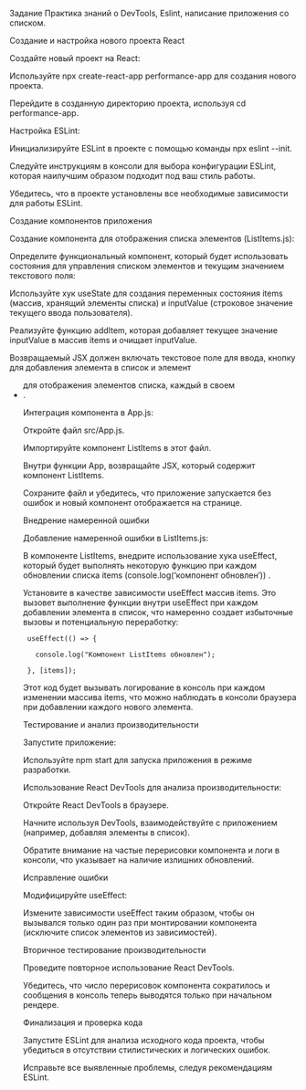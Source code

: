 Задание
Практика знаний о DevTools, Eslint, написание приложения со списком.

Создание и настройка нового проекта React


Создайте новый проект на React:


Используйте npx create-react-app performance-app для создания нового проекта.


Перейдите в созданную директорию проекта, используя cd performance-app.


Настройка ESLint:


Инициализируйте ESLint в проекте с помощью команды npx eslint --init.


Следуйте инструкциям в консоли для выбора конфигурации ESLint, которая наилучшим образом подходит под ваш стиль работы.


Убедитесь, что в проекте установлены все необходимые зависимости для работы ESLint.


Создание компонентов приложения


Создание компонента для отображения списка элементов (ListItems.js):


Определите функциональный компонент, который будет использовать состояния для управления списком элементов и текущим значением текстового поля:


Используйте хук useState для создания переменных состояния items (массив, хранящий элементы списка) и inputValue (строковое значение текущего ввода пользователя).


Реализуйте функцию addItem, которая добавляет текущее значение inputValue в массив items и очищает inputValue.


Возвращаемый JSX должен включать текстовое поле для ввода, кнопку для добавления элемента в список и элемент <ul> для отображения элементов списка, каждый в своем <li>.


Интеграция компонента в App.js:


Откройте файл src/App.js.


Импортируйте компонент ListItems в этот файл.


Внутри функции App, возвращайте JSX, который содержит компонент ListItems.


Сохраните файл и убедитесь, что приложение запускается без ошибок и новый компонент отображается на странице.


Внедрение намеренной ошибки


Добавление намеренной ошибки в ListItems.js:


В компоненте ListItems, внедрите использование хука useEffect, который будет выполнять некоторую функцию при каждом обновлении списка items (console.log(‘компонент обновлен’)) .


Установите в качестве зависимости useEffect массив items. Это вызовет выполнение функции внутри useEffect при каждом добавлении элемента в список, что намеренно создает избыточные вызовы и потенциальную переработку:


     useEffect(() => {

       console.log("Компонент ListItems обновлен");

     }, [items]);


Этот код будет вызывать логирование в консоль при каждом изменении массива items, что можно наблюдать в консоли браузера при добавлении каждого нового элемента.


Тестирование и анализ производительности


Запустите приложение:


Используйте npm start для запуска приложения в режиме разработки.


Использование React DevTools для анализа производительности:


Откройте React DevTools в браузере.


Начните используя DevTools, взаимодействуйте с приложением (например, добавляя элементы в список).


Обратите внимание на частые перерисовки компонента и логи в консоли, что указывает на наличие излишних обновлений.


Исправление ошибки


Модифицируйте useEffect:


Измените зависимости useEffect таким образом, чтобы он вызывался только один раз при монтировании компонента (исключите список элементов из зависимостей).


Вторичное тестирование производительности


Проведите повторное использование React DevTools.


Убедитесь, что число перерисовок компонента сократилось и сообщения в консоль теперь выводятся только при начальном рендере.


Финализация и проверка кода


Запустите ESLint для анализа исходного кода проекта, чтобы убедиться в отсутствии стилистических и логических ошибок.


Исправьте все выявленные проблемы, следуя рекомендациям ESLint.

